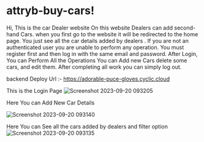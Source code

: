 # attryb-buy-cars!
Hi, This is the car Dealer website On this website Dealers can add second-hand Cars. when you first go to the website it will be redirected to the home page. You just see all the car details added by dealers . If you are not an authenticated user you are unable to perform any operation. You must register first and then log in with the same email and password. After Login, You can Perform All the Operations You can Add new Cars delete some cars, and edit them. After completing all work you can simply log out.   


backend Deploy Url :- https://adorable-puce-gloves.cyclic.cloud


This is the Login Page
![Screenshot 2023-09-20 093205](https://github.com/jitendra4545/attryb-buy-cars/assets/107980469/e7948138-7cb8-4685-85bc-06c69e7c68e1)

Here You can Add New Car Details

![Screenshot 2023-09-20 093140](https://github.com/jitendra4545/attryb-buy-cars/assets/107980469/f613f61e-1b15-4d8a-86c7-88c5be0f03b1)


Here You can See all the cars added by dealers and filter option
![Screenshot 2023-09-20 093135](https://github.com/jitendra4545/attryb-buy-cars/assets/107980469/986fc9a4-f7ed-4e44-83dd-9636d623f1ba)

